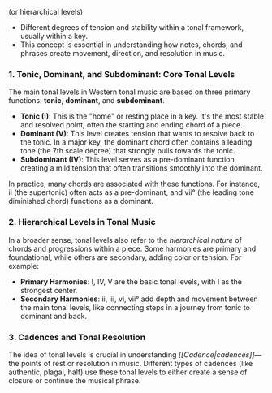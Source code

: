 (or hierarchical levels)
- Different degrees of tension and stability within a tonal framework, usually within a key.
- This concept is essential in understanding how notes, chords, and phrases create movement, direction, and resolution in music.
### 1. **Tonic, Dominant, and Subdominant: Core Tonal Levels**

The main tonal levels in Western tonal music are based on three primary functions: **tonic**, **dominant**, and **subdominant**.

- **Tonic (I)**: This is the "home" or resting place in a key. It's the most stable and resolved point, often the starting and ending chord of a piece.
- **Dominant (V)**: This level creates tension that wants to resolve back to the tonic. In a major key, the dominant chord often contains a leading tone (the 7th scale degree) that strongly pulls towards the tonic.
- **Subdominant (IV)**: This level serves as a pre-dominant function, creating a mild tension that often transitions smoothly into the dominant.

In practice, many chords are associated with these functions. For instance, ii (the supertonic) often acts as a pre-dominant, and vii° (the leading tone diminished chord) functions as a dominant.

### 2. **Hierarchical Levels in Tonal Music**

In a broader sense, tonal levels also refer to the _hierarchical nature_ of chords and progressions within a piece. Some harmonies are primary and foundational, while others are secondary, adding color or tension. For example:

- **Primary Harmonies**: I, IV, V are the basic tonal levels, with I as the strongest center.
- **Secondary Harmonies**: ii, iii, vi, vii° add depth and movement between the main tonal levels, like connecting steps in a journey from tonic to dominant and back.

### 3. **Cadences and Tonal Resolution**

The idea of tonal levels is crucial in understanding _[[Cadence|cadences]]_—the points of rest or resolution in music. Different types of cadences (like authentic, plagal, half) use these tonal levels to either create a sense of closure or continue the musical phrase.